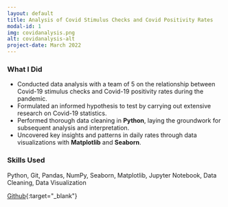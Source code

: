 ```yaml
---
layout: default
title: Analysis of Covid Stimulus Checks and Covid Positivity Rates
modal-id: 1
img: covidanalysis.png
alt: covidanalysis-alt
project-date: March 2022
---
```


### What I Did
- Conducted data analysis with a team of 5 on the relationship between Covid-19 stimulus checks and Covid-19 positivity rates during the pandemic.
- Formulated an informed hypothesis to test by carrying out extensive research on Covid-19 statistics.
- Performed thorough data cleaning in **Python**, laying the groundwork for subsequent analysis and interpretation.
- Uncovered key insights and patterns in daily rates through data visualizations with **Matplotlib** and **Seaborn**.

### Skills Used
Python, Git, Pandas, NumPy, Seaborn, Matplotlib, Jupyter Notebook, Data Cleaning, Data Visualization


[Github](https://github.com/j3li/Analysis-of-Covid-Stimulus-Checks-and-Covid-Positivity-Rates){:target="_blank"}
